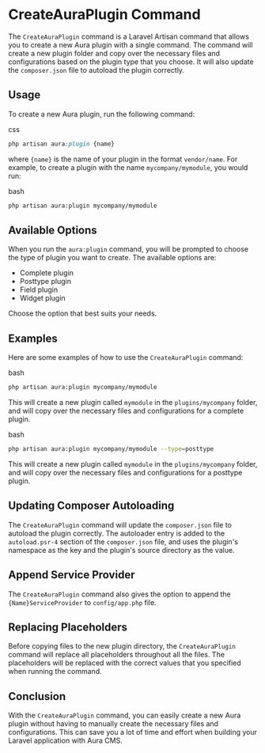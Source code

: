 CreateAuraPlugin Command
========================

The `CreateAuraPlugin` command is a Laravel Artisan command that allows you to create a new Aura plugin with a single command. The command will create a new plugin folder and copy over the necessary files and configurations based on the plugin type that you choose. It will also update the `composer.json` file to autoload the plugin correctly.

Usage
-----

To create a new Aura plugin, run the following command:

css

```css
php artisan aura:plugin {name}
```

where `{name}` is the name of your plugin in the format `vendor/name`. For example, to create a plugin with the name `mycompany/mymodule`, you would run:

bash

```bash
php artisan aura:plugin mycompany/mymodule
```

Available Options
-----------------

When you run the `aura:plugin` command, you will be prompted to choose the type of plugin you want to create. The available options are:

*   Complete plugin
*   Posttype plugin
*   Field plugin
*   Widget plugin

Choose the option that best suits your needs.

Examples
--------

Here are some examples of how to use the `CreateAuraPlugin` command:

bash

```bash
php artisan aura:plugin mycompany/mymodule
```

This will create a new plugin called `mymodule` in the `plugins/mycompany` folder, and will copy over the necessary files and configurations for a complete plugin.

bash

```bash
php artisan aura:plugin mycompany/mymodule --type=posttype
```

This will create a new plugin called `mymodule` in the `plugins/mycompany` folder, and will copy over the necessary files and configurations for a posttype plugin.

Updating Composer Autoloading
-----------------------------

The `CreateAuraPlugin` command will update the `composer.json` file to autoload the plugin correctly. The autoloader entry is added to the `autoload.psr-4` section of the `composer.json` file, and uses the plugin's namespace as the key and the plugin's source directory as the value.

Append Service Provider
-----------------------

The `CreateAuraPlugin` command also gives the option to append the `{Name}ServiceProvider` to `config/app.php` file.

Replacing Placeholders
----------------------

Before copying files to the new plugin directory, the `CreateAuraPlugin` command will replace all placeholders throughout all the files. The placeholders will be replaced with the correct values that you specified when running the command.

Conclusion
----------

With the `CreateAuraPlugin` command, you can easily create a new Aura plugin without having to manually create the necessary files and configurations. This can save you a lot of time and effort when building your Laravel application with Aura CMS.